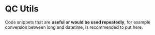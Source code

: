QC Utils
===
Code snippets that are **useful or would be used repeatedly**, for example conversion between long and datetime, is recommended to put here.